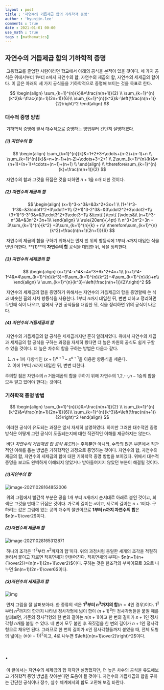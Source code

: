 ```yaml
---
layout : post
title : '자연수의 거듭제곱 합의 기하학적 증명'
author : 'hyunjin.lee'
comments : true
date : 2021-01-01 00:00
use_math : true
tags : [mathematics]
---
```


## 자연수의 거듭제곱 합의 기하학적 증명

​	고등학교를 졸업한 사람이라면 학교에서 아래의 공식을 본적이 있을 것이다. 세 가지 공식은 위에서부터 1부터 $n$까지 자연수의 합, 자연수의 제곱의 합, 자연수의 세제곱의 합이다. 이 글은 아래의 세 가지 공식들을 기하학적으로 증명해 보이는 것을 목표로 한다.



$$
\begin{align}
\sum_{k=1}^{n}{k}&=\frac{n(n+1)}{2} \\
\sum_{k=1}^{n}{k^2}&=\frac{n(n+1)(2n+1)}{6}\\
\sum_{k=1}^{n}{k^3}&=\left(\frac{n(n+1)}{2}\right)^2
\end{align}
$$



### 대수적 증명 방법

​	기하학적 증명에 앞서 대수적으로 증명하는 방법부터 간단히 설명하겠다.



##### (1) 자연수의 합


$$
\begin{align}
\sum_{k=1}^{n}{k}&=1+2+3+\cdots+(n-2)+(n-1)+n \\
\sum_{k=1}^{n}{k}&=n+(n-1)+(n-2)+\cdots+3+2+1 \\
2\sum_{k=1}^{n}{k}&=(n+1)+(n+1)+\cdots+(n+1)+(n+1) \\
\end{align}
\\
\therefore\sum_{k=1}^{n}{k}=\frac{n(n+1)}{2}
$$



​	자연수의 합과 그것을 뒤집은 것을 더하면 $n+1$을 $n$개 더한 것이다.



##### (2) 자연수의 제곱의 합



$$
\begin{align}
(x+1)^3-x^3&=&3x^2+3x+1 \\
(1+1)^3-1^3&=&3\cdot1^2+3\cdot1+1\\
(2+1)^3-2^3&=&3\cdot2^2+3\cdot2+1\\
(3+1)^3-3^3&=&3\cdot3^2+3\cdot3+1\\
&\text{ }\text{ }\vdots&\\
(n+1)^3-n^3&=&3n^2+3n+1\\
\end{align}
\\
\rule{20em}{.4pt}
\\
n^3+3n^2+3n = 3\sum_{k=1}^{n}{k^2} +3\sum_{k=1}^{n}{k} + n\\
\therefore\sum_{k=1}^{n}{k^2}=\frac{n(n+1)(2n+1)}{6}
$$



​	자연수의 제곱의 합을 구하기 위해서는 먼저 맨 위의 항등식에 1부터 $n$까지 대입한 식을 변변 더한다.  **(1)**의 **자연수의 합** 공식을 대입한 뒤, 식을 정리한다.



##### (3) 자연수의 세제곱의 합


$$
\begin{align}
(x+1)^4-x^4&=4x^3+6x^2+4x+1\\
(n+1)^4-1^4&=4\sum_{k=1}^{n}{k^3}+6\sum_{k=1}^{n}{k^2}+4\sum_{k=1}^{n}{k}+n\\
\end{align}
\\
\sum_{k=1}^{n}{k^3}=\left(\frac{n(n+1)}{2}\right)^2
$$



​	자연수의 세제곱의 합을 증명하기 위해서는 자연수의 거듭제곱의 합을 증명할때 쓴 식과 비슷한 꼴의 사차 항등식을 사용한다. 1부터 $n$까지 대입한 뒤, 변변 더하고 정리하면 두번째 식이 나오고, 앞에서 구한 공식들을 대입한 뒤,  식을 정리하면 위의 공식이 나온다.



##### (4) 자연수의 거듭제곱의 합

​	자연수의 거듭제곱의 합 공식은 세제곱까지만 흔히 알려져있다. 위에서 자연수의 제곱과 세제곱의 합 공식을 구하는 과정을 자세히 봤다면 더 높은 차원의 공식도 쉽게 구할 수 있을 것이다. 더 높은 차수의 합을 구하는 방법은 다음과 같다. 

1. $n+1$차 다항식인 $(x+1)^{n+1}-x^{n+1}$을 이용한 항등식을 세운다.
2. 이에 1부터 $n$까지 대입한 뒤, 변변 더한다.

주의할 점은 자연수의 $n$ 거듭제곱의 합을 구하기 위해 자연수의 1,2,$\cdots$,$n-1$승의 합을 모두 알고 있어야 한다는 것이다.



### 기하학적 증명 방법

$$
\begin{align}
\sum_{k=1}^{n}{k}&=\frac{n(n+1)}{2} \\
\sum_{k=1}^{n}{k^2}&=\frac{n(n+1)(2n+1)}{6}\\
\sum_{k=1}^{n}{k^3}&=\left(\frac{n(n+1)}{2}\right)^2
\end{align}
$$

​	이러한 공식이 유도되는 과정은 앞서 자세히 설명하였다. 하지만 그러한 대수적인 증명 방식은 어떻게 그런 공식이 도출되는지에 대한 직관적인 이해를 제공하지는 않는다. 

​	비단 *자연수의 거듭제곱 합 공식 유도*라는 주제뿐만 아니라, 수학의 많은 부분에서 직관적인 이해를 돕는 방법은 기하학적인 과정으로 증명하는 것이다. 자연수의 합, 자연수의 제곱의 합, 자연수의 세제곱의 합에 대한 기하학적 증명 방법을 보이겠다. 위에서 대수적 증명을 보고도 완벽하게 이해되지 않았거나 받아들여지지 않았던 부분이 해결될 것이다.



##### (1)자연수의 합

![image-20211028164852006](C:\Users\USER\AppData\Roaming\Typora\typora-user-images\image-20211028164852006.png)

​	위의 그림에서 빨간색 부분은 공을 1개 부터 $n$개까지 순서대로 아래로 붙인 것이고, 회색은 그것을 반대로 뒤집은 것이다. 가로의 길이는 $n$이고, 세로의 길이는 $n+1$이다. 구하려는 값은 그림에 있는 공의 개수의 절반이므로 **1부터 n까지 자연수의 합**은 $n(n+1)\over2$이다.



##### (2)자연수의 제곱의 합

![image-20211028165312871](C:\Users\USER\AppData\Roaming\Typora\typora-user-images\image-20211028165312871.png)

​	하나의 조각은 '$1^2$부터 $n^2$까지의 합'이다. 위의 과정처럼 동일한 세개의 조각을 적절히 돌려서 붙이고 자르면  직육면체가 만들어진다. 직육면체의 부피는 $n(n+1)(n+{1\over2})={n(n+1)(2n+1)\over2}$이다. 구하는 것은 한조각의 부피이므로 3으로 나누면 $n(n+1)(2n+1)\over6$이다.



##### (3)자연수의 세제곱의 합

![img](https://t1.daumcdn.net/cfile/blog/231B5F33525A8CD529)

​	먼저 그림을 잘 살펴보아라. 한 종류의 색은 **$1^3$부터 $n^3$까지의 합**($n=4$인 경우)이다. $1^3$부터 $n^3$까지의 합까지 나타낸 정사각형에 넓이 합이 $(n+1)^3$인 정사각형들을 붙일 때를 살펴보면, 기존의 정사각형의 한 변의 길이는 $n(n+1)$이고 한 변의 길이가 $n+1$인 정사각형 $n$개를 붙일 수 있다. 네 변에 모두 붙인 후 꼭짓점을 한 변의 길이가 $n+1$인 정사각형으로 채우면 된다. 그러므로 한 변의 길이가 $n$인 정사각형들까지 붙였을 때, 전체 도형의 넓이는 $\left(n(n+1)\right)^2$이고, 4로 나누면 $\left({n(n+1)\over2}\right)^2$이다.

# .

​	이 글에서는 자연수의 세제곱의 합 까지만 설명했지만, 더 높은 차수의 공식을 유도해보고 기하학적 증명 방법을 찾아본다면 도움이 될 것이다. 자연수의 거듭제곱의 합을 구하는 간단한 공식이나 정수, 실수 체계에서의 합도 고민해 보길 바란다.



